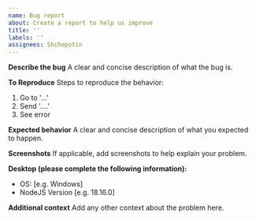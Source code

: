 ```yaml
---
name: Bug report
about: Create a report to help us improve
title: ''
labels: ''
assignees: Shchepotin
---
```


**Describe the bug**
A clear and concise description of what the bug is.

**To Reproduce**
Steps to reproduce the behavior:

1. Go to '...'
2. Send '....'
3. See error

**Expected behavior**
A clear and concise description of what you expected to happen.

**Screenshots**
If applicable, add screenshots to help explain your problem.

**Desktop (please complete the following information):**

- OS: [e.g. Windows]
- NodeJS Version [e.g. 18.16.0]

**Additional context**
Add any other context about the problem here.

